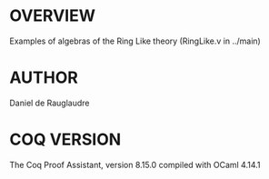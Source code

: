# OVERVIEW
Examples of algebras of the Ring Like theory (RingLike.v in
../main)

# AUTHOR
Daniel de Rauglaudre

# COQ VERSION
  The Coq Proof Assistant, version 8.15.0
  compiled with OCaml 4.14.1
